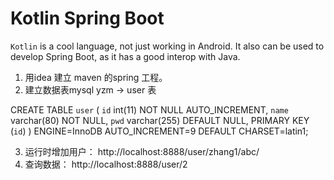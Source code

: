 # Kotlin Spring Boot

`Kotlin` is a cool language, not just working in Android. It also can be used to develop Spring Boot, as it has a good interop with Java.

1. 用idea 建立 maven 的spring 工程。
2. 建立数据表mysql   yzm -> user  表

CREATE TABLE `user` (
  `id` int(11) NOT NULL AUTO_INCREMENT,
  `name` varchar(80) NOT NULL,
  `pwd` varchar(255) DEFAULT NULL,
  PRIMARY KEY (`id`)
) ENGINE=InnoDB AUTO_INCREMENT=9 DEFAULT CHARSET=latin1;

3.  运行时增加用户： 
http://localhost:8888/user/zhang1/abc/
4.  查询数据：
http://localhost:8888/user/2
